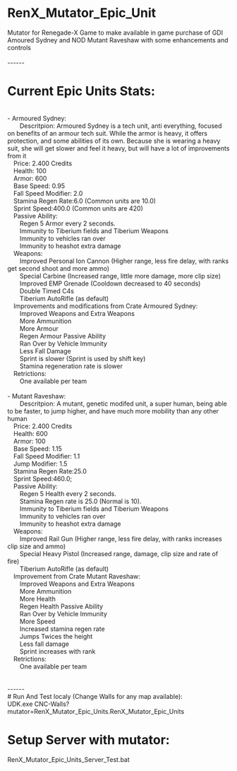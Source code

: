 # RenX_Mutator_Epic_Unit
Mutator for Renegade-X Game to make available in game purchase of GDI Amoured Sydney and NOD Mutant Raveshaw with some enhancements and controls
</br></br>
------</br>
# Current Epic Units Stats:
</br>
- Armoured Sydney:</br>
    &emsp;&emsp;Descritpion: Armoured Sydney is a tech unit, anti everything, focused on benefits of an armour tech suit.
    While the armor is heavy, it offers protection, and some abilities of its own. Because she is wearing a heavy suit, she
    will get slower and feel it heavy, but will have a lot of improvements from it</br>
    &emsp;Price: 2.400 Credits</br>
    &emsp;Health: 100</br>
    &emsp;Armor: 600</br>
    &emsp;Base Speed: 0.95</br>
    &emsp;Fall Speed Modifier: 2.0</br>
    &emsp;Stamina Regen Rate:6.0 (Common units are 10.0)</br>
    &emsp;Sprint Speed:400.0 (Common units are 420)</br>
    &emsp;Passive Ability:</br>
        &emsp;&emsp;Regen 5 Armor every 2 seconds.</br>
        &emsp;&emsp;Immunity to Tiberium fields and Tiberium Weapons</br>
        &emsp;&emsp;Immunity to vehicles ran over</br>
        &emsp;&emsp;Immunity to heashot extra damage</br>
    &emsp;Weapons:</br>
        &emsp;&emsp;Improved Personal Ion Cannon (Higher range, less fire delay, with ranks get second shoot and more ammo)</br>
        &emsp;&emsp;Special Carbine (Increased range, little more damage, more clip size)</br>
        &emsp;&emsp;Improved EMP Grenade (Cooldown decreased to 40 seconds)</br>
        &emsp;&emsp;Double Timed C4s</br>
        &emsp;&emsp;Tiberium AutoRifle (as default)</br>
    &emsp;Improvements and modifications from Crate Armoured Sydney:</br>
        &emsp;&emsp;Improved Weapons and Extra Weapons</br>
        &emsp;&emsp;More Ammunition</br>
        &emsp;&emsp;More Armour</br>
        &emsp;&emsp;Regen Armour Passive Ability</br>
        &emsp;&emsp;Ran Over by Vehicle Immunity</br>
        &emsp;&emsp;Less Fall Damage</br>
        &emsp;&emsp;Sprint is slower (Sprint is used by shift key)</br>
        &emsp;&emsp;Stamina regeneration rate is slower</br>
    &emsp;Retrictions:</br>
        &emsp;&emsp;One available per team</br>
</br>
- Mutant Raveshaw:</br>
    &emsp;&emsp;Descritpion: A mutant, genetic modifed unit, a super human, being able to be faster, to jump higher, and have
    much more mobility than any other human</br>
    &emsp;Price: 2.400 Credits</br>
    &emsp;Health: 600</br>
    &emsp;Armor: 100</br>
    &emsp;Base Speed: 1.15</br>
    &emsp;Fall Speed Modifier: 1.1</br>
    &emsp;Jump Modifier: 1.5</br>
    &emsp;Stamina Regen Rate:25.0</br>
    &emsp;Sprint Speed:460.0;</br>
    &emsp;Passive Ability:</br>
        &emsp;&emsp;Regen 5 Health every 2 seconds.</br>
        &emsp;&emsp;Stamina Regen rate is 25.0 (Normal is 10).</br>
        &emsp;&emsp;Immunity to Tiberium fields and Tiberium Weapons</br>
        &emsp;&emsp;Immunity to vehicles ran over</br>
        &emsp;&emsp;Immunity to heashot extra damage</br>
    &emsp;Weapons:</br>
        &emsp;&emsp;Improved Rail Gun (Higher range, less fire delay, with ranks increases clip size and ammo)</br>
        &emsp;&emsp;Special Heavy Pistol (Increased range, damage, clip size and rate of fire)</br>
        &emsp;&emsp;Tiberium AutoRifle (as default)</br>
    &emsp;Improvement from Crate Mutant Raveshaw:</br>
        &emsp;&emsp;Improved Weapons and Extra Weapons</br>
        &emsp;&emsp;More Ammunition</br>
        &emsp;&emsp;More Health</br>
        &emsp;&emsp;Regen Health Passive Ability</br>
        &emsp;&emsp;Ran Over by Vehicle Immunity</br>
        &emsp;&emsp;More Speed</br>
        &emsp;&emsp;Increased stamina regen rate</br>
        &emsp;&emsp;Jumps Twices the height</br>
        &emsp;&emsp;Less fall damage</br>
        &emsp;&emsp;Sprint increases with rank</br>
    &emsp;Retrictions:</br>
        &emsp;&emsp;One available per team</br>
</br></br>
------</br>
# Run And Test localy (Change Walls for any map available):
</br>
UDK.exe CNC-Walls?mutator=RenX_Mutator_Epic_Units.RenX_Mutator_Epic_Units

# Setup Server with mutator:
RenX_Mutator_Epic_Units_Server_Test.bat
